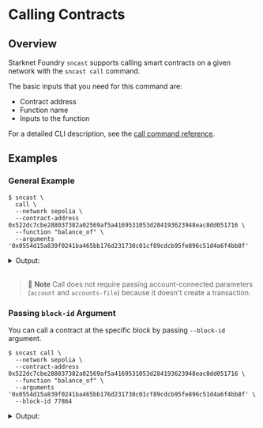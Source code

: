 # Calling Contracts

## Overview

Starknet Foundry `sncast` supports calling smart contracts on a given network with the `sncast call` command.

The basic inputs that you need for this command are:

- Contract address
- Function name
- Inputs to the function

For a detailed CLI description, see the [call command reference](../appendix/sncast/call.md).

## Examples

### General Example

```shell
$ sncast \
  call \
  --network sepolia \
  --contract-address 0x522dc7cbe288037382a02569af5a4169531053d284193623948eac8dd051716 \
  --function "balance_of" \
  --arguments '0x0554d15a839f0241ba465bb176d231730c01cf89cdcb95fe896c51d4a6f4bb8f'
```

<details>
<summary>Output:</summary>

```shell
command: call
response: 0_u256
response_raw: [0x0, 0x0]
```
</details>
<br>

> 📝 **Note**
> Call does not require passing account-connected parameters (`account` and `accounts-file`) because it doesn't create a transaction.

### Passing `block-id` Argument

You can call a contract at the specific block by passing `--block-id` argument.

```shell
$ sncast call \
  --network sepolia \
  --contract-address 0x522dc7cbe288037382a02569af5a4169531053d284193623948eac8dd051716 \
  --function "balance_of" \
  --arguments '0x0554d15a839f0241ba465bb176d231730c01cf89cdcb95fe896c51d4a6f4bb8f' \
  --block-id 77864
```

<details>
<summary>Output:</summary>

```shell
command: call
response: 0_u256
response_raw: [0x0, 0x0]
```
</details>
